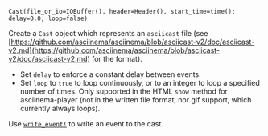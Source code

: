```
Cast(file_or_io=IOBuffer(), header=Header(), start_time=time(); delay=0.0, loop=false)
```

Create a `Cast` object which represents an `asciicast` file (see [https://github.com/asciinema/asciinema/blob/asciicast-v2/doc/asciicast-v2.md](https://github.com/asciinema/asciinema/blob/asciicast-v2/doc/asciicast-v2.md) for the format).

  * Set `delay` to enforce a constant delay between events.
  * Set `loop` to `true` to loop continuously, or to an integer to loop a specified number of times. Only supported in the HTML `show` method for asciinema-player (not in the written file format, nor gif support, which currently always loops).

Use [`write_event!`](@ref) to write an event to the cast.
